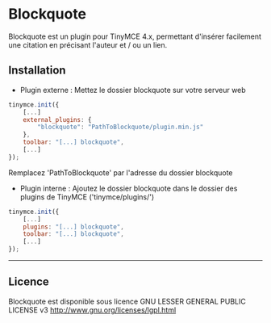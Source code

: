 Blockquote
=======

Blockquote est un plugin pour TinyMCE 4.x, permettant d'insérer facilement une citation en précisant l'auteur et / ou un lien.

Installation
-------

* Plugin externe :
Mettez le dossier blockquote sur votre serveur web
```js
tinymce.init({
	[...]
	external_plugins: {
		"blockquote": "PathToBlockquote/plugin.min.js"
	},
	toolbar: "[...] blockquote",
	[...]
});
```
Remplacez 'PathToBlockquote' par l'adresse du dossier blockquote

* Plugin interne :
Ajoutez le dossier blockquote dans le dossier des plugins de TinyMCE ('tinymce/plugins/')
```js
tinymce.init({
	[...]
	plugins: "[...] blockquote",
	toolbar: "[...] blockquote",
	[...]
});
```

-----------------------------------------------------------------------------

Licence
-------
Blockquote est disponible sous licence GNU LESSER GENERAL PUBLIC LICENSE v3
http://www.gnu.org/licenses/lgpl.html